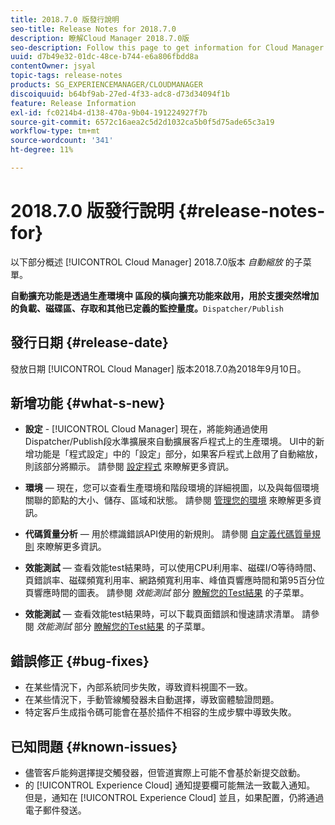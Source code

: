 ```yaml
---
title: 2018.7.0 版發行說明
seo-title: Release Notes for 2018.7.0
description: 瞭解Cloud Manager 2018.7.0版
seo-description: Follow this page to get information for Cloud Manager Release 2018.7.0.
uuid: d7b49e32-01dc-48ce-b744-e6a806fbdd8a
contentOwner: jsyal
topic-tags: release-notes
products: SG_EXPERIENCEMANAGER/CLOUDMANAGER
discoiquuid: b64bf9ab-27ed-4f33-adc8-d73d34094f1b
feature: Release Information
exl-id: fc0214b4-d138-470a-9b04-191224927f7b
source-git-commit: 6572c16aea2c5d2d1032ca5b0f5d75ade65c3a19
workflow-type: tm+mt
source-wordcount: '341'
ht-degree: 11%

---
```


# 2018.7.0 版發行說明 {#release-notes-for}

以下部分概述 [!UICONTROL Cloud Manager] 2018.7.0版本 *自動縮放* 的子菜單。

**自動擴充功能是透過生產環境中 區段的橫向擴充功能來啟用，用於支援突然增加的負載、磁碟區、存取和其他已定義的監控量度。**`Dispatcher/Publish`

## 發行日期 {#release-date}

發放日期 [!UICONTROL Cloud Manager] 版本2018.7.0為2018年9月10日。

## 新增功能 {#what-s-new}

* **設定** - [!UICONTROL Cloud Manager] 現在，將能夠通過使用Dispatcher/Publish段水準擴展來自動擴展客戶程式上的生產環境。 UI中的新增功能是「程式設定」中的「設定」部分，如果客戶程式上啟用了自動縮放，則該部分將顯示。 請參閱 [設定程式](/help/getting-started/program-setup.md) 來瞭解更多資訊。

* **環境**  — 現在，您可以查看生產環境和階段環境的詳細視圖，以及與每個環境關聯的節點的大小、儲存、區域和狀態。 請參閱 [管理您的環境](/help/using/managing-environments.md) 來瞭解更多資訊。

* **代碼質量分析**  — 用於標識錯誤API使用的新規則。 請參閱 [自定義代碼質量規則](/help/using/custom-code-quality-rules.md) 來瞭解更多資訊。

* **效能測試**  — 查看效能test結果時，可以使用CPU利用率、磁碟I/O等待時間、頁錯誤率、磁碟頻寬利用率、網路頻寬利用率、峰值頁響應時間和第95百分位頁響應時間的圖表。 請參閱 *效能測試* 部分 [瞭解您的Test結果](/help/using/code-quality-testing.md) 的子菜單。

* **效能測試**  — 查看效能test結果時，可以下載頁面錯誤和慢速請求清單。 請參閱 *效能測試* 部分 [瞭解您的Test結果](/help/using/code-quality-testing.md) 的子菜單。

## 錯誤修正 {#bug-fixes}

* 在某些情況下，內部系統同步失敗，導致資料視圖不一致。
* 在某些情況下，手動管線觸發器未自動選擇，導致窗體驗證問題。
* 特定客戶生成指令碼可能會在基於插件不相容的生成步驟中導致失敗。

## 已知問題 {#known-issues}

* 儘管客戶能夠選擇提交觸發器，但管道實際上可能不會基於新提交啟動。
* 的 [!UICONTROL Experience Cloud] 通知提要欄可能無法一致載入通知。 但是，通知在 [!UICONTROL Experience Cloud] 並且，如果配置，仍將通過電子郵件發送。

